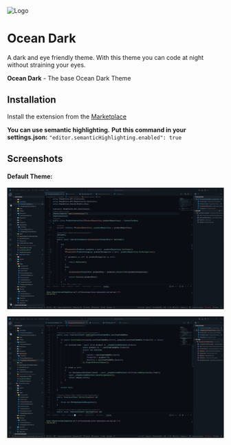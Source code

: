 ![Logo](https://i.postimg.cc/zX6mwyrX/ocean-dark-title.png)

# Ocean Dark

A dark and eye friendly theme.
With this theme you can code at night without straining your eyes.

**Ocean Dark** - The base Ocean Dark Theme

## Installation

Install the extension from the [Marketplace](https://marketplace.visualstudio.com/items?itemName=kenan-salar.ocean-dark)

**You can use semantic highlighting.**
**Put this command in your settings.json:**
`"editor.semanticHighlighting.enabled": true`

## Screenshots

#### Default Theme:

![App Screenshot](https://raw.githubusercontent.com/KenanSalar/ocean-dark/main/resources/Preview.png?token=GHSAT0AAAAAACR7DOA7SVPXME5RE2TENZM6ZXFKSRA)

![App Screenshot](https://raw.githubusercontent.com/KenanSalar/ocean-dark/main/resources/Preview2.png?token=GHSAT0AAAAAACR7DOA6IZLW2LNZLZFTOBMOZXFKSZQ)
